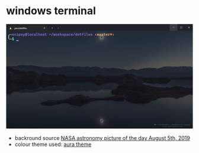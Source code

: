 # windows terminal

![image of my terminal](../images/terminal.png)

-   backround source [NASA astronomy picture of the day August 5th, 2019](https://apod.nasa.gov/apod/ap190805.html)
-   colour theme used: [aura theme](https://github.com/daltonmenezes/aura-theme)
